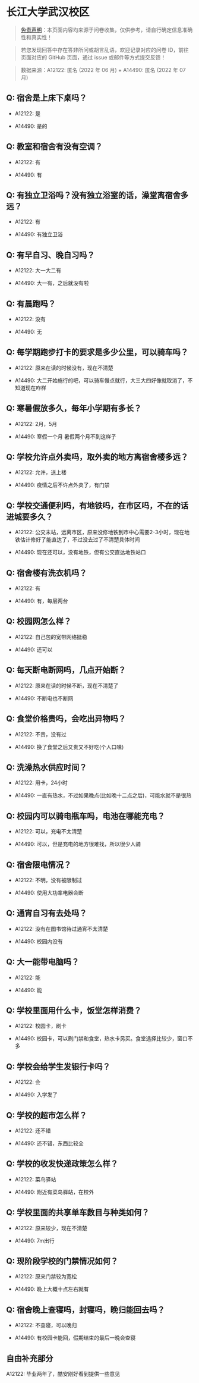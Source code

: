 # 长江大学武汉校区

> [免责声明](https://colleges.chat/#_3)：本页面内容均来源于问卷收集，仅供参考，请自行确定信息准确性和真实性！

> 若您发现回答中存在答非所问或胡言乱语，欢迎记录对应的问卷 ID，前往页面对应的 GitHub 页面，通过 issue 或邮件等方式提交反馈！

> 数据来源：A12122: 匿名 (2022 年 06 月) + A14490: 匿名 (2022 年 07 月)

## Q: 宿舍是上床下桌吗？

- A12122: 是

- A14490: 是的

## Q: 教室和宿舍有没有空调？

- A12122: 有

- A14490: 有

## Q: 有独立卫浴吗？没有独立浴室的话，澡堂离宿舍多远？

- A12122: 有

- A14490: 有独立卫浴

## Q: 有早自习、晚自习吗？

- A12122: 大一大二有

- A14490: 大一有，之后就没有啦

## Q: 有晨跑吗？

- A12122: 没有

- A14490: 无

## Q: 每学期跑步打卡的要求是多少公里，可以骑车吗？

- A12122: 原来在读的时候没有，现在不清楚

- A14490: 大二开始施行的吧，可以骑车慢点就行，大三大四好像就取消了，不知道现在咋样

## Q: 寒暑假放多久，每年小学期有多长？

- A12122: 2月，5月

- A14490: 寒假一个月 暑假两个月不到这样子

## Q: 学校允许点外卖吗，取外卖的地方离宿舍楼多远？

- A12122: 允许，送上楼

- A14490: 疫情之后不许点外卖了，有门禁

## Q: 学校交通便利吗，有地铁吗，在市区吗，不在的话进城要多久？

- A12122: 公交末站，远离市区，原来没修地铁到市中心需要2-3小时，现在地铁估计修好了能直达了，不过没去过了不清楚具体时间

- A14490: 现在还可以，没有地铁，但有公交直达地铁站口

## Q: 宿舍楼有洗衣机吗？

- A12122: 有

- A14490: 有，每层两台

## Q: 校园网怎么样？

- A12122: 自己包的宽带网络挺稳

- A14490: 还可以

## Q: 每天断电断网吗，几点开始断？

- A12122: 原来在读的时候不断，现在不清楚了

- A14490: 不断电也不断网

## Q: 食堂价格贵吗，会吃出异物吗？

- A12122: 不贵，没有过

- A14490: 换了食堂之后又贵又不好吃(个人口味)

## Q: 洗澡热水供应时间？

- A12122: 用卡，24小时

- A14490: 一直有热水，不过如果晚点(比如晚十二点之后)，可能水就不是很热

## Q: 校园内可以骑电瓶车吗，电池在哪能充电？

- A12122: 可以，充电不太清楚

- A14490: 可以，但是充电的地方很难找，所以很少人骑

## Q: 宿舍限电情况？

- A12122: 不明，没有被限制过

- A14490: 使用大功率电器会断

## Q: 通宵自习有去处吗？

- A12122: 没有在图书馆待过通宵不太清楚

- A14490: 校园内没有

## Q: 大一能带电脑吗？

- A12122: 能

- A14490: 能

## Q: 学校里面用什么卡，饭堂怎样消费？

- A12122: 校园卡，刷卡

- A14490: 校园卡，可以刷门禁和食堂，热水卡另买。食堂选择比较少，窗口不多

## Q: 学校会给学生发银行卡吗？

- A12122: 会

- A14490: 入学发了

## Q: 学校的超市怎么样？

- A12122: 还不错

- A14490: 还不错，东西比较全

## Q: 学校的收发快递政策怎么样？

- A12122: 菜鸟驿站

- A14490: 附近有菜鸟驿站，在校外

## Q: 学校里面的共享单车数目与种类如何？

- A12122: 原来较少，现在不清楚

- A14490: 7m出行

## Q: 现阶段学校的门禁情况如何？

- A12122: 原来门禁较为宽松

- A14490: 晚上大概十点左右就有

## Q: 宿舍晚上查寝吗，封寝吗，晚归能回去吗？

- A12122: 不查寝，可以晚归

- A14490: 有校园卡能回，假期结束的最后一晚会查寝

## 自由补充部分

A12122: 毕业两年了，酷安刚好看到提供一些意见